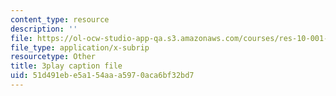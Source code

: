 ```yaml
---
content_type: resource
description: ''
file: https://ol-ocw-studio-app-qa.s3.amazonaws.com/courses/res-10-001-making-science-and-engineering-pictures-a-practical-guide-to-presenting-your-work-spring-2016/51d491ebe5a154aaa5970aca6bf32bd7_PBggBCnfbC8.vtt
file_type: application/x-subrip
resourcetype: Other
title: 3play caption file
uid: 51d491eb-e5a1-54aa-a597-0aca6bf32bd7
---
```

